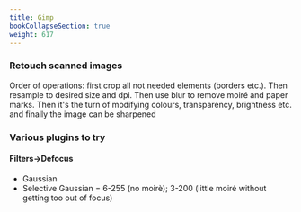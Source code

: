 ```yaml
---
title: Gimp
bookCollapseSection: true
weight: 617
---
```


### Retouch scanned images

Order of operations: first crop all not needed elements (borders etc.). Then resample to desired size and dpi. Then use blur to remove moiré and paper marks. Then it's the turn of modifying colours, transparency, brightness etc. and finally the image can be sharpened

### Various plugins to try

#### Filters->Defocus
* Gaussian
* Selective Gaussian = 6-255 (no moirè); 3-200 (little moiré without getting too out of focus)
